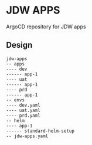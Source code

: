 # JDW APPS
ArgoCD repository for JDW apps

## Design
```structure
jdw-apps
-- apps
---- dev
------ app-1
---- uat
------ app-1
---- prd
------ app-1
-- envs
---- dev.yaml
---- uat.yaml
---- prd.yaml
-- helm
---- app-1
------ standard-helm-setup
-- jdw-apps.yaml
```